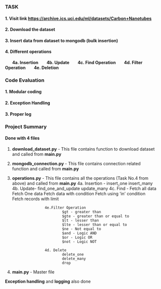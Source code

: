 ### TASK

#### 1. Visit link https://archive.ics.uci.edu/ml/datasets/Carbon+Nanotubes

#### 2. Download the dataset

#### 3. Insert data from dataset to mongodb (bulk insertion)

#### 4. Different operations

&nbsp;&nbsp;&nbsp;&nbsp;&nbsp; **4a. Insertion**
&nbsp;&nbsp;&nbsp;&nbsp;&nbsp; **4b. Update**
&nbsp;&nbsp;&nbsp;&nbsp;&nbsp; **4c. Find Operation**
&nbsp;&nbsp;&nbsp;&nbsp;&nbsp; **4d. Filter Operation**
&nbsp;&nbsp;&nbsp;&nbsp;&nbsp; **4e. Deletion**

### Code Evaluation

#### 1. Modular coding

#### 2. Exception Handling

#### 3. Proper log

### Project Summary

#### Done with 4 files

1. **download_dataset.py** - This file contains function to download dataset and called from  **main.py**
2. **mongodb_connection.py** - This file contains connection related function and called from **main.py**
3. **operations.py** - This file contains all the operations (Task No.4 from above) and called from **main.py**
                      4a. Insertion - 
                              insert_one
                              insert_many
                      4b. Update-
                              find_one_and_update
                              update_many
                      4c. Find - 
                              Fetch all data
                              Fetch One data
                              Fetch data with condition
                              Fetch using 'in' condition
                              Fetch records with limit
                              
                      4e.Filter Operation 
                              $gt - greater than
                              $gte - greater than or equal to
                              $lt - lesser than
                              $lte - lesser than or equal to
                              $ne - Not equal to
                              $and - Logic AND
                              $or - Logic OR
                              $not - Logic NOT
                              
                      4d. Delete
                              delete_one
                              delete_many
                              drop
4. **main.py** - Master file

**Exception handling** and **logging** also done 


